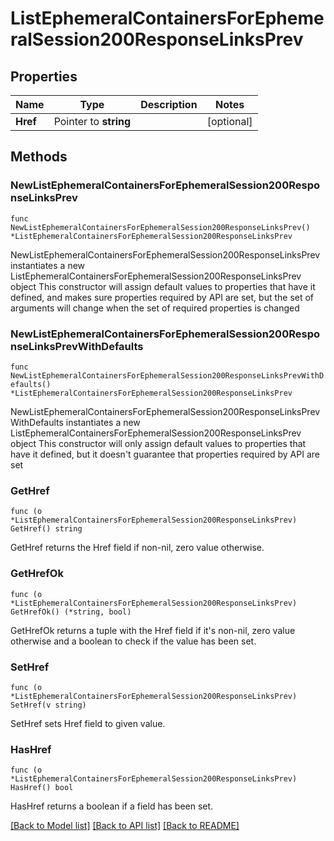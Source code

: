 # ListEphemeralContainersForEphemeralSession200ResponseLinksPrev

## Properties

Name | Type | Description | Notes
------------ | ------------- | ------------- | -------------
**Href** | Pointer to **string** |  | [optional] 

## Methods

### NewListEphemeralContainersForEphemeralSession200ResponseLinksPrev

`func NewListEphemeralContainersForEphemeralSession200ResponseLinksPrev() *ListEphemeralContainersForEphemeralSession200ResponseLinksPrev`

NewListEphemeralContainersForEphemeralSession200ResponseLinksPrev instantiates a new ListEphemeralContainersForEphemeralSession200ResponseLinksPrev object
This constructor will assign default values to properties that have it defined,
and makes sure properties required by API are set, but the set of arguments
will change when the set of required properties is changed

### NewListEphemeralContainersForEphemeralSession200ResponseLinksPrevWithDefaults

`func NewListEphemeralContainersForEphemeralSession200ResponseLinksPrevWithDefaults() *ListEphemeralContainersForEphemeralSession200ResponseLinksPrev`

NewListEphemeralContainersForEphemeralSession200ResponseLinksPrevWithDefaults instantiates a new ListEphemeralContainersForEphemeralSession200ResponseLinksPrev object
This constructor will only assign default values to properties that have it defined,
but it doesn't guarantee that properties required by API are set

### GetHref

`func (o *ListEphemeralContainersForEphemeralSession200ResponseLinksPrev) GetHref() string`

GetHref returns the Href field if non-nil, zero value otherwise.

### GetHrefOk

`func (o *ListEphemeralContainersForEphemeralSession200ResponseLinksPrev) GetHrefOk() (*string, bool)`

GetHrefOk returns a tuple with the Href field if it's non-nil, zero value otherwise
and a boolean to check if the value has been set.

### SetHref

`func (o *ListEphemeralContainersForEphemeralSession200ResponseLinksPrev) SetHref(v string)`

SetHref sets Href field to given value.

### HasHref

`func (o *ListEphemeralContainersForEphemeralSession200ResponseLinksPrev) HasHref() bool`

HasHref returns a boolean if a field has been set.


[[Back to Model list]](../README.md#documentation-for-models) [[Back to API list]](../README.md#documentation-for-api-endpoints) [[Back to README]](../README.md)


